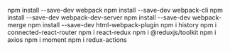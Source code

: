 npm install --save-dev webpack
npm install --save-dev webpack-cli
npm install --save-dev webpack-dev-server
npm install --save-dev webpack-merge
npm install --save-dev html-webpack-plugin
npm i history
npm i connected-react-router
npm i react-redux
npm i @reduxjs/toolkit
npm i axios
npm i moment
npm i redux-actions
